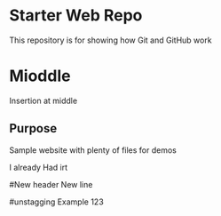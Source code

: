 # Starter Web Repo

This repository is for showing how Git and GitHub work

# Mioddle
Insertion at middle

## Purpose

Sample website with plenty of files for demos

I already Had irt

#New header
New line

#unstagging
Example
123